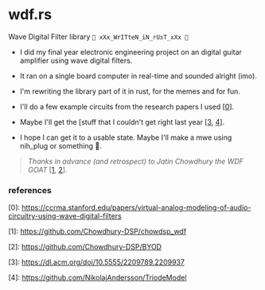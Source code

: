 # wdf.rs

Wave Digital Filter library `🦀 xXx_WrITteN_iN_rUsT_xXx 🦀`

- I did my final year electronic engineering project on an digital guitar amplifier using wave digital filters.

- It ran on a single board computer in real-time and sounded alright (imo).

- I'm rewriting the library part of it in rust, for the memes and for fun.

- I'll do a few example circuits from the research papers I used [[0](https://ccrma.stanford.edu/papers/virtual-analog-modeling-of-audio-circuitry-using-wave-digital-filters)].

- Maybe I'll get the [stuff that I couldn't get right last year [[3](https://dl.acm.org/doi/10.5555/2209789.2209937), [4](https://github.com/NikolajAndersson/TriodeModel)].

- I hope I can get it to a usable state. Maybe I'll make a mwe using nih_plug or something 🤷.

> _Thanks in advance (and retrospect) to Jatin Chowdhury the WDF GOAT_ [[1](https://github.com/Chowdhury-DSP/chowdsp_wdf), [2](https://github.com/Chowdhury-DSP/BYOD)].


### references

\[0\]: <https://ccrma.stanford.edu/papers/virtual-analog-modeling-of-audio-circuitry-using-wave-digital-filters>

\[1\]: <https://github.com/Chowdhury-DSP/chowdsp_wdf>

\[2\]: <https://github.com/Chowdhury-DSP/BYOD>

\[3\]: <https://dl.acm.org/doi/10.5555/2209789.2209937>

\[4\]: <https://github.com/NikolajAndersson/TriodeModel>
